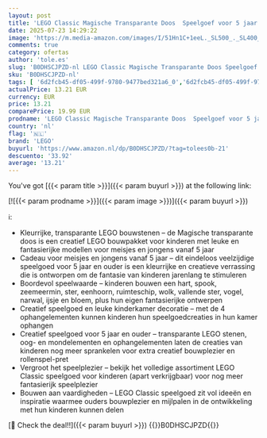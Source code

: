```yaml
---
layout: post
title: 'LEGO Classic Magische Transparante Doos  Speelgoef voor 5 jaar en Ouder met Kleurrijke Stenen  Bouwpakket om een Eenhoorn  Ruimteschip  Draak en Meer te Bouwen  Cadeau voor Meisjes en Jongens 11040'
date: 2025-07-23 14:29:22
image: 'https://m.media-amazon.com/images/I/51Hn1C+1eeL._SL500_._SL400_.jpg'
comments: true
category: ofertas
author: 'tole.es'
slug: 'B0DHSCJPZD-nl LEGO Classic Magische Transparante Doos Speelgoef voor 5...'
sku: 'B0DHSCJPZD-nl'
tags: [ '6d2fcb45-df05-499f-9780-9477bed321a6_0','6d2fcb45-df05-499f-9780-9477bed321a6_501','Arborist Merchandising Root','Bouw- & constructiespeelgoed','Creatieve spellen','Educatief speelgoed','Self Service','Special Features Stores','Speelgoed & spellen','Speelgoedbouwsets','lego','🇳🇱', ]
actualPrice: 13.21 EUR
currency: EUR
price: 13.21
comparePrice: 19.99 EUR
prodname: 'LEGO Classic Magische Transparante Doos  Speelgoef voor 5 jaar en Ouder met Kleurrijke Stenen  Bouwpakket om een Eenhoorn  Ruimteschip  Draak en Meer te Bouwen  Cadeau voor Meisjes en Jongens 11040'
country: 'nl'
flag: '🇳🇱'
brand: 'LEGO'
buyurl: 'https://www.amazon.nl/dp/B0DHSCJPZD/?tag=tolees0b-21'
descuento: '33.92'
average: '13.21'
---
```


You've got [{{< param title >}}]({{< param buyurl >}}) at the following link:

[![{{< param prodname >}}]({{< param image >}})]({{< param buyurl >}})

ℹ️:

- Kleurrijke, transparante LEGO bouwstenen – de Magische transparante doos is een creatief LEGO bouwpakket voor kinderen met leuke en fantasierijke modellen voor meisjes en jongens vanaf 5 jaar
- Cadeau voor meisjes en jongens vanaf 5 jaar – dit eindeloos veelzijdige speelgoed voor 5 jaar en ouder is een kleurrijke en creatieve verrassing die is ontworpen om de fantasie van kinderen jarenlang te stimuleren
- Boordevol speelwaarde – kinderen bouwen een hart, spook, zeemeermin, ster, eenhoorn, ruimteschip, wolk, vallende ster, vogel, narwal, ijsje en bloem, plus hun eigen fantasierijke ontwerpen
- Creatief speelgoed en leuke kinderkamer decoratie – met de 4 ophangelementen kunnen kinderen hun speelgoedcreaties in hun kamer ophangen
- Creatief speelgoed voor 5 jaar en ouder – transparante LEGO stenen, oog- en mondelementen en ophangelementen laten de creaties van kinderen nog meer sprankelen voor extra creatief bouwplezier en rollenspel-pret
- Vergroot het speelplezier – bekijk het volledige assortiment LEGO Classic speelgoed voor kinderen (apart verkrijgbaar) voor nog meer fantasierijk speelplezier
- Bouwen aan vaardigheden – LEGO Classic speelgoed zit vol ideeën en inspiratie waarmee ouders bouwplezier en mijlpalen in de ontwikkeling met hun kinderen kunnen delen

[🛒 Check the deal!!]({{< param buyurl >}})
{{<world>}}B0DHSCJPZD{{</world>}}
